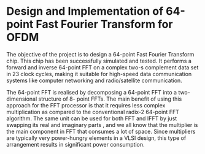 # Design and Implementation of 64-point Fast Fourier Transform for OFDM
The objective of the project is to design a 64-point Fast Fourier Transform chip. This chip has been
successfully simulated and tested. It performs a forward and inverse 64-point FFT on a complex two-s
complement data set in 23 clock cycles, making it suitable for high-speed data communication systems
like computer networking and radio/satellite communication.

The 64-point FFT is realised by decomposing a 64-point FFT into a two-dimensional structure of 8- point FFTs.
The main benefit of using this approach for the FFT processor is that it requires less
complex multiplication as compared to the conventional radix-2 64-point FFT algorithm. The same
unit can be used for both FFT and IFFT by just swapping its real and imaginary parts , and we all know
that the multiplier is the main component in FFT that consumes a lot of space. Since multipliers are
typically very power-hungry elements in a VLSI design, this type of arrangement results in significant
power consumption.
